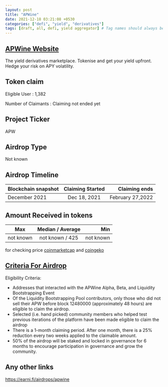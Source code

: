```yaml
---
layout: post
title: "APWine"
date: 2021-12-18 03:21:08 +0530
categories: ["defi", "yield", "derivatives"]
tags: [draft, all, defi, yield aggregator] # Tag names should always be lowercase
---
```


## [APWine Website](https://apwine.fi/)

The yield derivatives marketplace. Tokenise and get your yield upfront. Hedge your risk on APY volatility.

## Token claim

Eligible User : 1,382

Number of Claimants : Claiming not ended yet

## Project Ticker

APW

## Airdrop Type

Not known

## Airdrop Timeline

| Blockchain snapshot | Claiming Started |    Claiming ends |
| ------------------- | :--------------: | ---------------: |
| December 2021       |   Dec 18, 2021   | February 27,2022 |

## Amount Received in tokens

| Max       | Median / Average |       Min |
| --------- | :--------------: | --------: |
| not known | not known / 425  | not known |

for checking price [coinmarketcap](https://coinmarketcap.com/currencies/arbitrum/) and [coingeko](https://www.coingecko.com/en/coins/arbitrum)

## [Criteria For Airdrop](https://medium.com/apwine/apwine-genesis-airdrop-and-apw-locking-749447817687)

Eligibility Criteria:

- Addresses that interacted with the APWine Alpha, Beta, and Liquidity Bootstrapping Event
- Of the Liquidity Bootstrapping Pool contributors, only those who did not sell their APW before block 12480000 (approximately 48 hours) are eligible to claim the airdrop.
- Selected (i.e. hand picked) community members who helped test previous iterations of the platform have been made eligible to claim the airdrop
- There is a 1-month claiming period. After one month, there is a 25% reduction every two weeks applied to the claimable amount.
- 50% of the airdrop will be staked and locked in governance for 6 months to encourage participation in governance and grow the community.

## Any other links

<https://earni.fi/airdrops/apwine>
